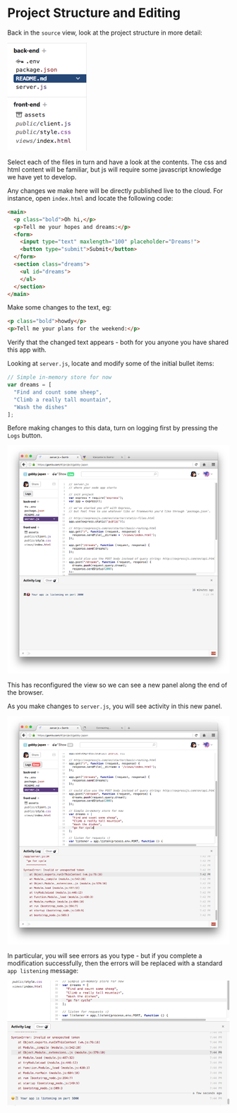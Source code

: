 # Project Structure and Editing

Back in the `source` view, look at the project structure in more detail:

![](img/03.png)

Select each of the files in turn and have a look at the contents. The css and html content will be familiar, but js will require some javascript knowledge we have yet to develop.

Any changes we make here will be directly published live to the cloud. For instance, open `index.html` and locate the following code:

~~~html
<main>
  <p class="bold">Oh hi,</p>
  <p>Tell me your hopes and dreams:</p>
  <form>
    <input type="text" maxlength="100" placeholder="Dreams!">
    <button type="submit">Submit</button>
  </form>
  <section class="dreams">
    <ul id="dreams">
    </ul>
  </section>
</main>
~~~

Make some changes to the text, eg:

~~~html
<p class="bold">howdy</p>
<p>Tell me your plans for the weekend:</p>
~~~

Verify that the changed text appears - both for you anyone you have shared this app with.

Looking at `server.js`, locate and modify some of the initial bullet items:

~~~JavaScript
// Simple in-memory store for now
var dreams = [
  "Find and count some sheep",
  "Climb a really tall mountain",
  "Wash the dishes"
];
~~~

Before making changes to this data, turn on logging first by pressing the `Logs` button.

![](img/04.png)

This has reconfigured the view so we can see a new panel along the end of the browser.

As you make changes to `server.js`, you will see activity in this new panel.

![](img/05.png)

In particular, you will see errors as you type - but if you complete a modification successfully, then the errors will be replaced with a standard `app listening` message:

![](img/06.png)
